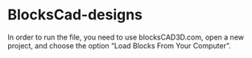 # BlocksCad-designs
In order to run the file, you need to use blocksCAD3D.com, open a new project, and choose the option “Load Blocks From Your Computer”.

